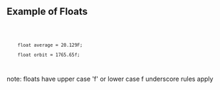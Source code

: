 ##  Example of Floats

<code>

        float average = 20.129F;

        float orbit = 1765.65f;
</code>

note:
    floats have upper case 'f' or lower case f
    underscore rules apply
